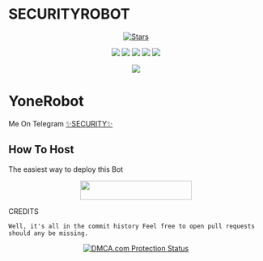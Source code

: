 # SECURITYROBOT

<p align="center">
    <a href="https://github.com/SUKHPAL443/SECURITYROBOT/stargazers"><img src="https://img.shields.io/github/stars/SUKHPAL443/SECURITYROBOT?label=Stars&style=flat-square&logo=github&color=F10070" alt="Stars" /></a>
</p>
<p align="center">
    <a href="https://github.com/SUKHPAL443/SECURITYROBOT"> <img src="https://img.shields.io/github/repo-size/SUKHPAL443/SECURITYROBOT?color=orange&logo=github&logoColor=green&style=for-the-badge" /></a>
    <a href="https://github.com/SUKHPAL443/SECURITYROBOT/commits/prince"> <img src="https://img.shields.io/github/last-commit/SUKHPAL443/SECURITYROBOT?color=blue&logo=github&logoColor=green&style=for-the-badge" /></a>
    <a href="https://github.com/SUKHPAL443/SECURITYROBOT/issues"> <img src="https://img.shields.io/github/issues/SUKHPAL443/SECURITYROBOT?color=blueviolet&logo=github&logoColor=green&style=for-the-badge" /></a>
    <a href="https://github.com/SUKHPAL443/SECURITYROBOT/network/members"> <img src="https://img.shields.io/github/forks/SUKHPAL443/SECURITYROBOT?color=red&logo=github&logoColor=green&style=for-the-badge" /></a>  
    <a href="https://pypi.org/project/Telethon/"> <img src="https://img.shields.io/pypi/v/telethon?color=yellow&label=telethon&logo=python&logoColor=green&style=for-the-badge" /></a>
</p>

<p align="center">
  <img src="https://telegra.ph/file/7e61fe06a9c02747249c4.jpg">
</p>

# YoneRobot
Me On Telegram [✨SECURITY✨](https://t.me/SECURITY_ROBOT)

## How To Host
The easiest way to deploy this Bot
<p align="center"><a href="https://heroku.com/deploy?template=https://github.com/SUKHPAL443/SECURITYROBOT"> <img src="https://img.shields.io/badge/Deploy%20To%20Heroku-black?style=for-the-badge&logo=heroku" width="220" height="38.45"/></a></p>
 
CREDITS
```
Well, it's all in the commit history Feel free to open pull requests should any be missing.

```

<p align="center">
    <a href="//www.dmca.com/Protection/Status.aspx?ID=899e4481-3dc5-49f5-98f2-abf0e5d051b8" title="DMCA.com Protection Status" class="dmca-badge"> <img src="https://images.dmca.com/Badges/dmca_protected_sml_120n.png?ID=899e4481-3dc5-49f5-98f2-abf0e5d051b8"  alt="DMCA.com Protection Status" /></a>  
</p>

